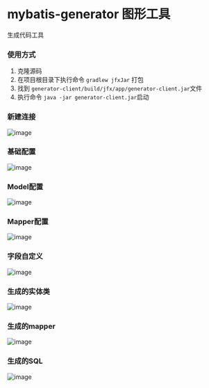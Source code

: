 
# mybatis-generator 图形工具

生成代码工具

### 使用方式

1. 克隆源码
2. 在项目根目录下执行命令 `gradlew jfxJar` 打包
3. 找到 `generator-client/build/jfx/app/generator-client.jar`文件
4. 执行命令 `java -jar generator-client.jar`启动

### 新建连接
![image](sample/21.png)
### 基础配置
![image](sample/22.png)
### Model配置
![image](sample/24.png)
### Mapper配置
![image](sample/25.png)
### 字段自定义
![image](sample/23.png)
### 生成的实体类
![image](sample/26.png)
### 生成的mapper
![image](sample/27.png)
### 生成的SQL
![image](sample/28.png)
